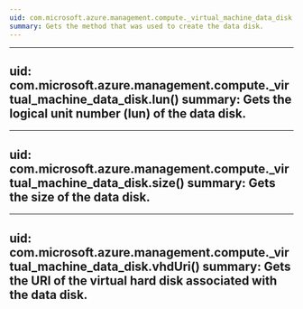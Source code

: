 ```yaml
---
uid: com.microsoft.azure.management.compute._virtual_machine_data_disk.creationMethod()
summary: Gets the method that was used to create the data disk.
---
```


---
uid: com.microsoft.azure.management.compute._virtual_machine_data_disk.lun()
summary: Gets the logical unit number (lun) of the data disk.
---

---
uid: com.microsoft.azure.management.compute._virtual_machine_data_disk.size()
summary: Gets the size of the data disk.
---

---
uid: com.microsoft.azure.management.compute._virtual_machine_data_disk.vhdUri()
summary: Gets the URI of the virtual hard disk associated with the data disk.
---